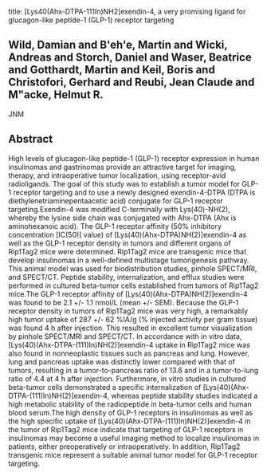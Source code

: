 title: [Lys40(Ahx-DTPA-111In)NH2]exendin-4, a very promising ligand for glucagon-like peptide-1 (GLP-1) receptor targeting

## Wild, Damian and B'eh'e, Martin and Wicki, Andreas and Storch, Daniel and Waser, Beatrice and Gotthardt, Martin and Keil, Boris and Christofori, Gerhard and Reubi, Jean Claude and M"acke, Helmut R.
JNM


## Abstract
High levels of glucagon-like peptide-1 (GLP-1) receptor expression in human insulinomas and gastrinomas provide an attractive target for imaging, therapy, and intraoperative tumor localization, using receptor-avid radioligands. The goal of this study was to establish a tumor model for GLP-1 receptor targeting and to use a newly designed exendin-4-DTPA (DTPA is diethylenetriaminepentaacetic acid) conjugate for GLP-1 receptor targeting.Exendin-4 was modified C-terminally with Lys(40)-NH(2), whereby the lysine side chain was conjugated with Ahx-DTPA (Ahx is aminohexanoic acid). The GLP-1 receptor affinity (50% inhibitory concentration [IC(50)] value) of [Lys(40)(Ahx-DTPA)NH(2)]exendin-4 as well as the GLP-1 receptor density in tumors and different organs of Rip1Tag2 mice were determined. Rip1Tag2 mice are transgenic mice that develop insulinomas in a well-defined multistage tumorigenesis pathway. This animal model was used for biodistribution studies, pinhole SPECT/MRI, and SPECT/CT. Peptide stability, internalization, and efflux studies were performed in cultured beta-tumor cells established from tumors of Rip1Tag2 mice.The GLP-1 receptor affinity of [Lys(40)(Ahx-DTPA)NH(2)]exendin-4 was found to be 2.1 +/- 1.1 nmol/L (mean +/- SEM). Because the GLP-1 receptor density in tumors of Rip1Tag2 mice was very high, a remarkably high tumor uptake of 287 +/- 62 %IA/g (% injected activity per gram tissue) was found 4 h after injection. This resulted in excellent tumor visualization by pinhole SPECT/MRI and SPECT/CT. In accordance with in vitro data, [Lys(40)(Ahx-DTPA-(111)In)NH(2)]exendin-4 uptake in Rip1Tag2 mice was also found in nonneoplastic tissues such as pancreas and lung. However, lung and pancreas uptake was distinctly lower compared with that of tumors, resulting in a tumor-to-pancreas ratio of 13.6 and in a tumor-to-lung ratio of 4.4 at 4 h after injection. Furthermore, in vitro studies in cultured beta-tumor cells demonstrated a specific internalization of [Lys(40)(Ahx-DTPA-(111)In)NH(2)]exendin-4, whereas peptide stability studies indicated a high metabolic stability of the radiopeptide in beta-tumor cells and human blood serum.The high density of GLP-1 receptors in insulinomas as well as the high specific uptake of [Lys(40)(Ahx-DTPA-(111)In)NH(2)]exendin-4 in the tumor of Rip1Tag2 mice indicate that targeting of GLP-1 receptors in insulinomas may become a useful imaging method to localize insulinomas in patients, either preoperatively or intraoperatively. In addition, Rip1Tag2 transgenic mice represent a suitable animal tumor model for GLP-1 receptor targeting.

